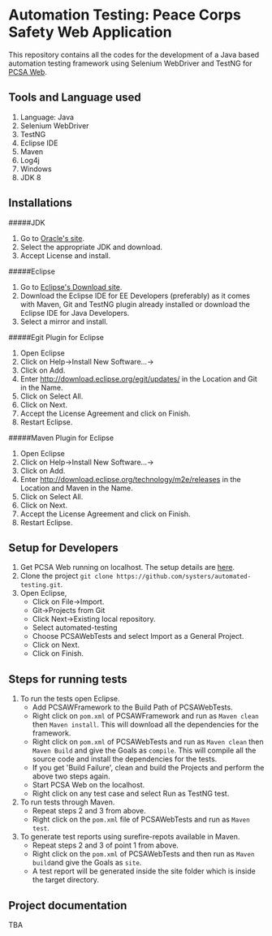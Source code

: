 Automation Testing: Peace Corps Safety Web Application
======================================================

This repository contains all the codes for the development of a Java based automation testing framework using Selenium WebDriver and TestNG for [PCSA Web](https://github.com/systers/PCSA-web).

Tools and Language used
------------------------
1. Language: Java
1. Selenium WebDriver
1. TestNG
1. Eclipse IDE
1. Maven
1. Log4j
1. Windows
1. JDK 8

Installations
--------------
#####JDK
1. Go to [Oracle's site](http://www.oracle.com/technetwork/java/javase/downloads/jdk8-downloads-2133151.html).
1. Select the appropriate JDK and download.
1. Accept License and install.

#####Eclipse
1. Go to [Eclipse's Download site](https://www.eclipse.org/downloads/).
1. Download the Eclipse IDE for EE Developers (preferably) as it comes with Maven, Git and TestNG plugin already installed or download the Eclipse IDE for Java Developers.
1. Select a mirror and install.

#####Egit Plugin for Eclipse
1. Open Eclipse
1. Click on Help->Install New Software...->
1. Click on Add.
1. Enter http://download.eclipse.org/egit/updates/ in the Location and Git in the Name.
1. Click on Select All.
1. Click on Next.
1. Accept the License Agreement and click on Finish.
1. Restart Eclipse.

#####Maven Plugin for Eclipse
1. Open Eclipse
1. Click on Help->Install New Software...->
1. Click on Add.
1. Enter http://download.eclipse.org/technology/m2e/releases in the Location and Maven in the Name.
1. Click on Select All.
1. Click on Next.
1. Accept the License Agreement and click on Finish.
1. Restart Eclipse.

Setup for Developers
--------------------
1. Get PCSA Web running on localhost. The setup  details are [here](https://github.com/systers/PCSA-web/blob/master/README.md).
1. Clone the project `git clone https://github.com/systers/automated-testing.git`.
1. Open Eclipse,
     * Click on File->Import.
     * Git->Projects from Git
     * Click Next->Existing local repository.
     * Select automated-testing
     * Choose PCSAWebTests and select Import as a General Project.
     * Click on Next.
     * Click on Finish.

Steps for running tests
-----------------------
1. To run the tests open Eclipse.
     * Add PCSAWFramework to the Build Path of PCSAWebTests.
     * Right click on `pom.xml` of PCSAWFramework and run as `Maven clean` then `Maven install`. This will download all the dependencies for the framework.
     * Right click on `pom.xml` of PCSAWebTests and run as `Maven clean` then `Maven Build` and give the Goals as `compile`. This will compile all the source code and install the dependencies for the tests.
     * If you get 'Build Failure', clean and build the Projects and perform the above two steps again.
     * Start PCSA Web on the localhost.
     * Right click on any test case and select Run as TestNG test.
1. To run tests through Maven.
     * Repeat steps 2 and 3 from above.
     * Right click on the `pom.xml` file of PCSAWebTests and run as `Maven test`.
1. To generate test reports using surefire-repots available in Maven.
     * Repeat steps 2 and 3 of point 1 from above.
     * Right click on the `pom.xml` of PCSAWebTests and then run as `Maven build`and give the Goals as `site`.
     * A test report will be generated inside the site folder which is inside the target directory.

Project documentation
---------------------
TBA
